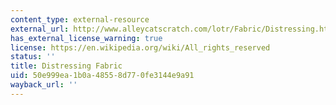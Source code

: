 ```yaml
---
content_type: external-resource
external_url: http://www.alleycatscratch.com/lotr/Fabric/Distressing.htm
has_external_license_warning: true
license: https://en.wikipedia.org/wiki/All_rights_reserved
status: ''
title: Distressing Fabric
uid: 50e999ea-1b0a-4855-8d77-0fe3144e9a91
wayback_url: ''
---
```


